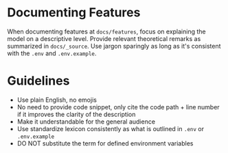 # Documenting Features

When documenting features at `docs/features`, focus on explaining the model on a descriptive level. Provide relevant theoretical remarks as summarized in `docs/_source`. Use jargon sparingly as long as it's consistent with the `.env` and `.env.example`.

# Guidelines

- Use plain English, no emojis
- No need to provide code snippet, only cite the code path + line number if it improves the clarity of the description
- Make it understandable for the general audience
- Use standardize lexicon consistently as what is outlined in `.env` or `.env.example`
- DO NOT substitute the term for defined environment variables
